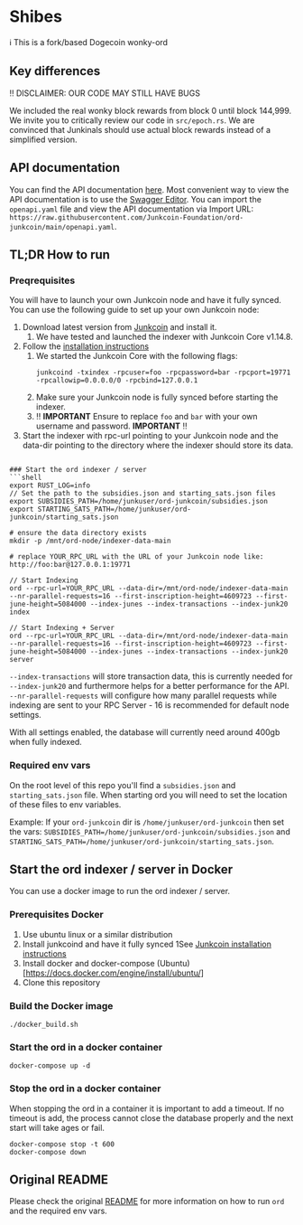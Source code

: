 # Shibes

ℹ️ This is a fork/based Dogecoin wonky-ord

## Key differences

‼️ DISCLAIMER: OUR CODE MAY STILL HAVE BUGS️

We included the real wonky block rewards from block 0 until block 144,999. We invite you to critically review our code in `src/epoch.rs`. We are convinced that Junkinals should use actual block rewards instead of a simplified version.

## API documentation
You can find the API documentation [here](openapi.yaml).
Most convenient way to view the API documentation is to use the [Swagger Editor](https://editor.swagger.io/).
You can import the `openapi.yaml` file and view the API documentation via Import URL: `https://raw.githubusercontent.com/Junkcoin-Foundation/ord-junkcoin/main/openapi.yaml`.

## TL;DR How to run

### Preqrequisites
You will have to launch your own Junkcoin node and have it fully synced. You can use the following guide to set up your own Junkcoin node:
1. Download latest version from [Junkcoin](https://github.com/Junkcoin-Foundation/junkcoin-core/releases) and install it.
   1. We have tested and launched the indexer with Junkcoin Core v1.14.8.
2. Follow the [installation instructions](https://github.com/Junkcoin-Foundation/junkcoin-core/blob/master/INSTALL.md)
   1. We started the Junkcoin Core with the following flags:
      ```shell
      junkcoind -txindex -rpcuser=foo -rpcpassword=bar -rpcport=19771 -rpcallowip=0.0.0.0/0 -rpcbind=127.0.0.1
      ```
   2. Make sure your Junkcoin node is fully synced before starting the indexer.
   3. ‼️ **IMPORTANT** Ensure to replace `foo` and `bar` with your own username and password. **IMPORTANT** ‼️
3. Start the indexer with rpc-url pointing to your Junkcoin node and the data-dir pointing to the directory where the indexer should store its data.

```shell

### Start the ord indexer / server
```shell
export RUST_LOG=info
// Set the path to the subsidies.json and starting_sats.json files
export SUBSIDIES_PATH=/home/junkuser/ord-junkcoin/subsidies.json
export STARTING_SATS_PATH=/home/junkuser/ord-junkcoin/starting_sats.json

# ensure the data directory exists
mkdir -p /mnt/ord-node/indexer-data-main

# replace YOUR_RPC_URL with the URL of your Junkcoin node like: http://foo:bar@127.0.0.1:19771

// Start Indexing
ord --rpc-url=YOUR_RPC_URL --data-dir=/mnt/ord-node/indexer-data-main --nr-parallel-requests=16 --first-inscription-height=4609723 --first-june-height=5084000 --index-junes --index-transactions --index-junk20 index

// Start Indexing + Server
ord --rpc-url=YOUR_RPC_URL --data-dir=/mnt/ord-node/indexer-data-main --nr-parallel-requests=16 --first-inscription-height=4609723 --first-june-height=5084000 --index-junes --index-transactions --index-junk20 server
```
`--index-transactions` will store transaction data, this is currently needed for `--index-junk20` and furthermore helps
for a better performance for the API.
`--nr-parallel-requests` will configure how many parallel requests while indexing are sent to your RPC Server - 16 is
recommended for default node settings.

With all settings enabled, the database will currently need around 400gb when fully indexed.

### Required env vars

On the root level of this repo you'll find a `subsidies.json` and `starting_sats.json` file. When starting ord you will need to set the location of these files to env variables.

Example:
If your `ord-junkcoin` dir is `/home/junkuser/ord-junkcoin` then set the vars:
`SUBSIDIES_PATH=/home/junkuser/ord-junkcoin/subsidies.json`
and
`STARTING_SATS_PATH=/home/junkuser/ord-junkcoin/starting_sats.json`.

## Start the ord indexer / server in Docker
You can use a docker image to run the ord indexer / server.

### Prerequisites Docker
1. Use ubuntu linux or a similar distribution
2. Install junkcoind and have it fully synced
   1See [Junkcoin installation instructions](#preqrequisites)
3. Install docker and docker-compose (Ubuntu)[https://docs.docker.com/engine/install/ubuntu/]
4. Clone this repository

### Build the Docker image
```shell
./docker_build.sh
```

### Start the ord in a docker container
```shell
docker-compose up -d
```

### Stop the ord in a docker container
When stopping the ord in a container it is important to add a timeout.
If no timeout is add, the process cannot close the database properly and the next start will take ages or fail.

```shell
docker-compose stop -t 600
docker-compose down
```

## Original README
Please check the original [README](READMEFROMAPEZORD.md) for more information on how to run `ord` and the required env vars.
